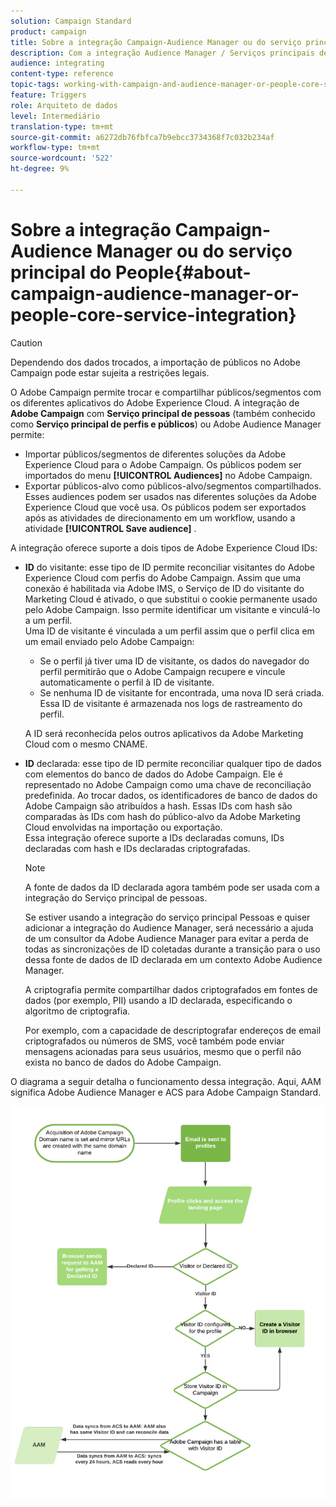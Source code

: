```yaml
---
solution: Campaign Standard
product: campaign
title: Sobre a integração Campaign-Audience Manager ou do serviço principal do People
description: Com a integração Audience Manager / Serviços principais de pessoas, você pode compartilhar públicos ou segmentos em diferentes soluções da Adobe Experience Cloud.
audience: integrating
content-type: reference
topic-tags: working-with-campaign-and-audience-manager-or-people-core-service
feature: Triggers
role: Arquiteto de dados
level: Intermediário
translation-type: tm+mt
source-git-commit: a6272db76fbfca7b9ebcc3734368f7c032b234af
workflow-type: tm+mt
source-wordcount: '522'
ht-degree: 9%

---
```



# Sobre a integração Campaign-Audience Manager ou do serviço principal do People{#about-campaign-audience-manager-or-people-core-service-integration}

>[!CAUTION]
>
>Dependendo dos dados trocados, a importação de públicos no Adobe Campaign pode estar sujeita a restrições legais.

O Adobe Campaign permite trocar e compartilhar públicos/segmentos com os diferentes aplicativos do Adobe Experience Cloud. A integração de **Adobe Campaign** com **Serviço principal de pessoas** (também conhecido como **Serviço principal de perfis e públicos**) ou Adobe Audience Manager permite:

* Importar públicos/segmentos de diferentes soluções da Adobe Experience Cloud para o Adobe Campaign. Os públicos podem ser importados do menu **[!UICONTROL Audiences]** no Adobe Campaign.
* Exportar públicos-alvo como públicos-alvo/segmentos compartilhados. Esses audiences podem ser usados nas diferentes soluções da Adobe Experience Cloud que você usa. Os públicos podem ser exportados após as atividades de direcionamento em um workflow, usando a atividade **[!UICONTROL Save audience]** .

A integração oferece suporte a dois tipos de Adobe Experience Cloud IDs:

* **ID** do visitante: esse tipo de ID permite reconciliar visitantes do Adobe Experience Cloud com perfis do Adobe Campaign. Assim que uma conexão é habilitada via Adobe IMS, o Serviço de ID do visitante do Marketing Cloud é ativado, o que substitui o cookie permanente usado pelo Adobe Campaign. Isso permite identificar um visitante e vinculá-lo a um perfil.
   <br>Uma ID de visitante é vinculada a um perfil assim que o perfil clica em um email enviado pelo Adobe Campaign:
   * Se o perfil já tiver uma ID de visitante, os dados do navegador do perfil permitirão que o Adobe Campaign recupere e vincule automaticamente o perfil à ID de visitante.
   * Se nenhuma ID de visitante for encontrada, uma nova ID será criada. Essa ID de visitante é armazenada nos logs de rastreamento do perfil.

   A ID será reconhecida pelos outros aplicativos da Adobe Marketing Cloud com o mesmo CNAME.

* **ID** declarada: esse tipo de ID permite reconciliar qualquer tipo de dados com elementos do banco de dados do Adobe Campaign. Ele é representado no Adobe Campaign como uma chave de reconciliação predefinida. Ao trocar dados, os identificadores de banco de dados do Adobe Campaign são atribuídos a hash. Essas IDs com hash são comparadas às IDs com hash do público-alvo da Adobe Marketing Cloud envolvidas na importação ou exportação.
   <br>Essa integração oferece suporte a IDs declaradas comuns, IDs declaradas com hash e IDs declaradas criptografadas.

   >[!NOTE]
   >
   >A fonte de dados da ID declarada agora também pode ser usada com a integração do Serviço principal de pessoas.
   >
   >Se estiver usando a integração do serviço principal Pessoas e quiser adicionar a integração do Audience Manager, será necessário a ajuda de um consultor da Adobe Audience Manager para evitar a perda de todas as sincronizações de ID coletadas durante a transição para o uso dessa fonte de dados de ID declarada em um contexto Adobe Audience Manager.


   A criptografia permite compartilhar dados criptografados em fontes de dados (por exemplo, PII) usando a ID declarada, especificando o algoritmo de criptografia.

   Por exemplo, com a capacidade de descriptografar endereços de email criptografados ou números de SMS, você também pode enviar mensagens acionadas para seus usuários, mesmo que o perfil não exista no banco de dados do Adobe Campaign.

O diagrama a seguir detalha o funcionamento dessa integração. Aqui, AAM significa Adobe Audience Manager e ACS para Adobe Campaign Standard.

![](assets/aam_diagram.png)